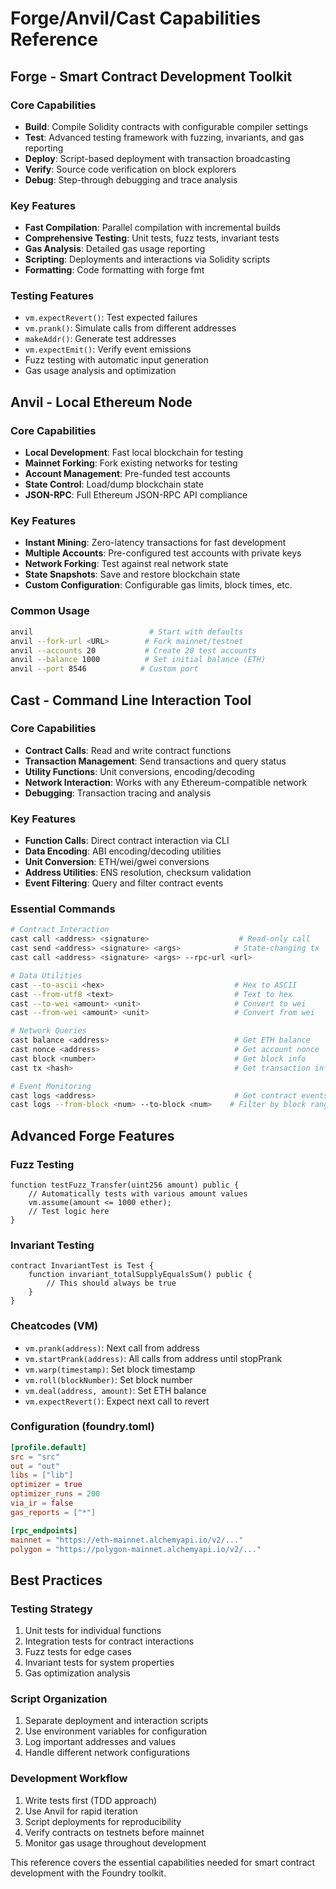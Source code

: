 # Forge/Anvil/Cast Capabilities Reference

## Forge - Smart Contract Development Toolkit

### Core Capabilities
- **Build**: Compile Solidity contracts with configurable compiler settings
- **Test**: Advanced testing framework with fuzzing, invariants, and gas reporting
- **Deploy**: Script-based deployment with transaction broadcasting
- **Verify**: Source code verification on block explorers
- **Debug**: Step-through debugging and trace analysis

### Key Features
- **Fast Compilation**: Parallel compilation with incremental builds
- **Comprehensive Testing**: Unit tests, fuzz tests, invariant tests
- **Gas Analysis**: Detailed gas usage reporting
- **Scripting**: Deployments and interactions via Solidity scripts
- **Formatting**: Code formatting with forge fmt

### Testing Features
- `vm.expectRevert()`: Test expected failures
- `vm.prank()`: Simulate calls from different addresses
- `makeAddr()`: Generate test addresses
- `vm.expectEmit()`: Verify event emissions
- Fuzz testing with automatic input generation
- Gas usage analysis and optimization

## Anvil - Local Ethereum Node

### Core Capabilities
- **Local Development**: Fast local blockchain for testing
- **Mainnet Forking**: Fork existing networks for testing
- **Account Management**: Pre-funded test accounts
- **State Control**: Load/dump blockchain state
- **JSON-RPC**: Full Ethereum JSON-RPC API compliance

### Key Features
- **Instant Mining**: Zero-latency transactions for fast development
- **Multiple Accounts**: Pre-configured test accounts with private keys
- **Network Forking**: Test against real network state
- **State Snapshots**: Save and restore blockchain state
- **Custom Configuration**: Configurable gas limits, block times, etc.

### Common Usage
```bash
anvil                          # Start with defaults
anvil --fork-url <URL>        # Fork mainnet/testnet
anvil --accounts 20           # Create 20 test accounts
anvil --balance 1000          # Set initial balance (ETH)
anvil --port 8546            # Custom port
```

## Cast - Command Line Interaction Tool

### Core Capabilities
- **Contract Calls**: Read and write contract functions
- **Transaction Management**: Send transactions and query status
- **Utility Functions**: Unit conversions, encoding/decoding
- **Network Interaction**: Works with any Ethereum-compatible network
- **Debugging**: Transaction tracing and analysis

### Key Features
- **Function Calls**: Direct contract interaction via CLI
- **Data Encoding**: ABI encoding/decoding utilities
- **Unit Conversion**: ETH/wei/gwei conversions
- **Address Utilities**: ENS resolution, checksum validation
- **Event Filtering**: Query and filter contract events

### Essential Commands
```bash
# Contract Interaction
cast call <address> <signature>                    # Read-only call
cast send <address> <signature> <args>            # State-changing tx
cast call <address> <signature> <args> --rpc-url <url>

# Data Utilities
cast --to-ascii <hex>                             # Hex to ASCII
cast --from-utf8 <text>                           # Text to hex
cast --to-wei <amount> <unit>                     # Convert to wei
cast --from-wei <amount> <unit>                   # Convert from wei

# Network Queries
cast balance <address>                            # Get ETH balance
cast nonce <address>                              # Get account nonce
cast block <number>                               # Get block info
cast tx <hash>                                    # Get transaction info

# Event Monitoring
cast logs <address>                               # Get contract events
cast logs --from-block <num> --to-block <num>    # Filter by block range
```

## Advanced Forge Features

### Fuzz Testing
```solidity
function testFuzz_Transfer(uint256 amount) public {
    // Automatically tests with various amount values
    vm.assume(amount <= 1000 ether);
    // Test logic here
}
```

### Invariant Testing
```solidity
contract InvariantTest is Test {
    function invariant_totalSupplyEqualsSum() public {
        // This should always be true
    }
}
```

### Cheatcodes (VM)
- `vm.prank(address)`: Next call from address
- `vm.startPrank(address)`: All calls from address until stopPrank
- `vm.warp(timestamp)`: Set block timestamp  
- `vm.roll(blockNumber)`: Set block number
- `vm.deal(address, amount)`: Set ETH balance
- `vm.expectRevert()`: Expect next call to revert

### Configuration (foundry.toml)
```toml
[profile.default]
src = "src"
out = "out"
libs = ["lib"]
optimizer = true
optimizer_runs = 200
via_ir = false
gas_reports = ["*"]

[rpc_endpoints]
mainnet = "https://eth-mainnet.alchemyapi.io/v2/..."
polygon = "https://polygon-mainnet.alchemyapi.io/v2/..."
```

## Best Practices

### Testing Strategy
1. Unit tests for individual functions
2. Integration tests for contract interactions
3. Fuzz tests for edge cases
4. Invariant tests for system properties
5. Gas optimization analysis

### Script Organization
1. Separate deployment and interaction scripts
2. Use environment variables for configuration
3. Log important addresses and values
4. Handle different network configurations

### Development Workflow
1. Write tests first (TDD approach)
2. Use Anvil for rapid iteration
3. Script deployments for reproducibility
4. Verify contracts on testnets before mainnet
5. Monitor gas usage throughout development

This reference covers the essential capabilities needed for smart contract development with the Foundry toolkit.